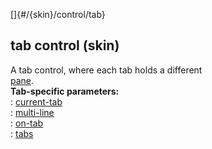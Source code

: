 []{#/{skin}/control/tab}    
## tab control (skin)    
A tab control, where each tab holds a different    
[pane](/ref/%7Bskin%7D/control/main/main.md).    
**Tab-specific parameters:**    
:   [current-tab](/ref/%7Bskin%7D/param/current-tab/current-tab.md)    
:   [multi-line](/ref/%7Bskin%7D/param/multi-line/multi-line.md)    
:   [on-tab](/ref/%7Bskin%7D/param/on-tab/on-tab.md)    
:   [tabs](/ref/%7Bskin%7D/param/tabs/tabs.md)  